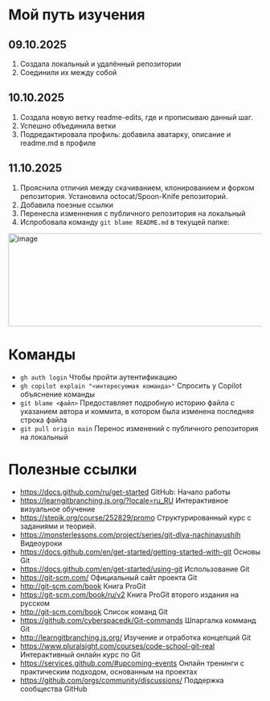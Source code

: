 # Мой путь изучения

## 09.10.2025

1. Создала локальный и удалённый репозитории
2. Соединили их между собой

## 10.10.2025

1. Создала новую ветку readme-edits, где и прописываю данный шаг. 
2. Успешно объединила ветки
3. Подредактировала профиль: добавила аватарку, описание и readme.md в профиле

## 11.10.2025

1. Прояснила отличия между скачиванием, клонированием и форком репозитория. Установила octocat/Spoon-Knife репозиторий.
2. Добавила поезные ссылки
3. Перенесла изменнения с публичного репозитория на локальный
4. Испробовала команду `git blame README.md` в текущей папке:
<img width="896" height="185" alt="image" src="https://github.com/user-attachments/assets/37641a0f-d4ed-4e49-872d-8a67aa69f652" />



# Команды 

- `gh auth login` Чтобы пройти аутентификацию
- `gh copilot explain "<интересуемая команда>"` Спросить у Copilot объяснение команды
- `git blame <файл>` Предоставляет подробную историю файла с указанием автора и коммита, в котором была изменена последняя строка файла
- `git pull origin main` Перенос изменений с публичного репозитория на локальный


# Полезные ссылки

- https://docs.github.com/ru/get-started GitHub: Начало работы
- https://learngitbranching.js.org/?locale=ru_RU Интерактивное визуальное обучение
- https://stepik.org/course/252829/promo Структурированный курс с заданиями и теорией.
- https://monsterlessons.com/project/series/git-dlya-nachinayushih Видеоуроки
- https://docs.github.com/en/get-started/getting-started-with-git Основы Git
- https://docs.github.com/en/get-started/using-git Использование Git
- https://git-scm.com/ Официальный сайт проекта Git
- http://git-scm.com/book Книга ProGit
- https://git-scm.com/book/ru/v2 Книга ProGit второго издания на русском
- http://git-scm.com/book Список команд Git
- https://github.com/cyberspacedk/Git-commands Шпаргалка комманд Git
- http://learngitbranching.js.org/ Изучение и отработка концепций Git
- https://www.pluralsight.com/courses/code-school-git-real Интерактивный онлайн курс по Git
- https://services.github.com/#upcoming-events Онлайн тренинги с практическим подходом, основанным на проектах
- https://github.com/orgs/community/discussions/ Поддержка сообщества GitHub
